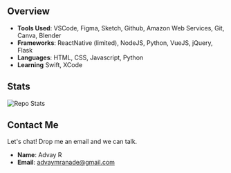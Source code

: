 ## Overview
 * **Tools Used**: VSCode, Figma, Sketch, Github, Amazon Web Services, Git, Canva, Blender
 * **Frameworks**: ReactNative (limited), NodeJS, Python, VueJS, jQuery, Flask
 * **Languages**: HTML, CSS, Javascript, Python
 * **Learning** Swift, XCode

## Stats
![Repo Stats](https://github-readme-stats.vercel.app/api/top-langs/?username=advayranade&theme=black-green)
 
## Contact Me
Let's chat! Drop me an email and we can talk. 
* **Name**: Advay R
* **Email**: advaymranade@gmail.com
